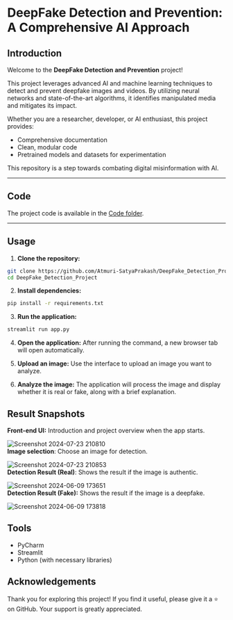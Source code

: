 # DeepFake Detection and Prevention: A Comprehensive AI Approach

## Introduction
Welcome to the **DeepFake Detection and Prevention** project!  

This project leverages advanced AI and machine learning techniques to detect and prevent deepfake images and videos. By utilizing neural networks and state-of-the-art algorithms, it identifies manipulated media and mitigates its impact.  

Whether you are a researcher, developer, or AI enthusiast, this project provides:  
- Comprehensive documentation  
- Clean, modular code  
- Pretrained models and datasets for experimentation  

This repository is a step towards combating digital misinformation with AI.  

---

## Code
The project code is available in the [Code folder](https://github.com/Atmuri-SatyaPrakash/DeepFake_Detection_Project/tree/main/Code).  

---

## Usage

1. **Clone the repository:**  
```bash
git clone https://github.com/Atmuri-SatyaPrakash/DeepFake_Detection_Project.git
cd DeepFake_Detection_Project
```

2. **Install dependencies:**
```bash
pip install -r requirements.txt
```

3. **Run the application:**
```bash
streamlit run app.py
```

4. **Open the application:**
After running the command, a new browser tab will open automatically.

5. **Upload an image:**
Use the interface to upload an image you want to analyze.

6. **Analyze the image:**
The application will process the image and display whether it is real or fake, along with a brief explanation.


## Result Snapshots
**Front-end UI:** Introduction and project overview when the app starts.

![Screenshot 2024-07-23 210810](https://github.com/user-attachments/assets/a6accefd-e20d-45db-b639-2c6e755ebc23)<br>
**Image selection**: Choose an image for detection.

![Screenshot 2024-07-23 210853](https://github.com/user-attachments/assets/80529dfd-b428-434e-bd71-246aac435a7f)<br>
**Detection Result (Real)**: Shows the result if the image is authentic.

![Screenshot 2024-06-09 173651](https://github.com/user-attachments/assets/c5e084a8-c33f-4d6d-84ee-27016760d58e)<br>
**Detection Result (Fake):** Shows the result if the image is a deepfake.

![Screenshot 2024-06-09 173818](https://github.com/user-attachments/assets/2336d6df-7ebc-4cda-939b-f9da21e5a22b)<br>


## Tools
- PyCharm
- Streamlit
- Python (with necessary libraries)

## Acknowledgements
Thank you for exploring this project! If you find it useful, please give it a ⭐ on GitHub. Your support is greatly appreciated.
